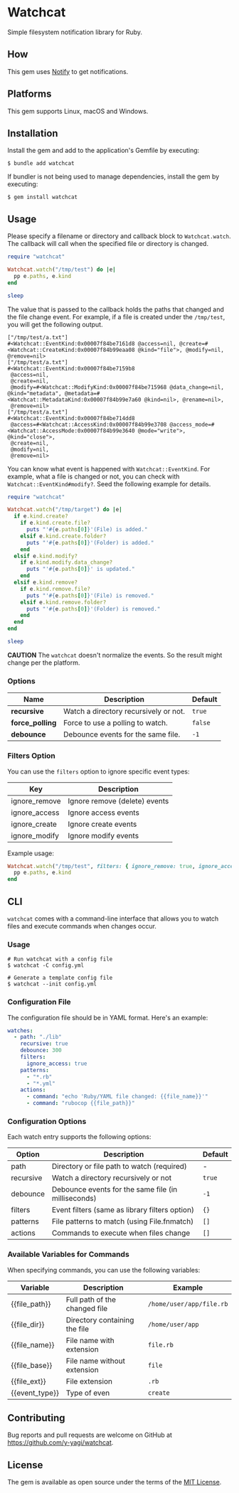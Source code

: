 # Watchcat

Simple filesystem notification library for Ruby.

## How

This gem uses [Notify](https://github.com/notify-rs/notify) to get notifications.

## Platforms

This gem supports Linux, macOS and Windows.

## Installation

Install the gem and add to the application's Gemfile by executing:

    $ bundle add watchcat

If bundler is not being used to manage dependencies, install the gem by executing:

    $ gem install watchcat

## Usage

Please specify a filename or directory and callback block to `Watchcat.watch`. The callback will call when the specified file or directory is changed.

```ruby
require "watchcat"

Watchcat.watch("/tmp/test") do |e|
  pp e.paths, e.kind
end

sleep
```

The value that is passed to the callback holds the paths that changed and the file change event. For example, if a file is created under the `/tmp/test`, you will get the following output.

```
["/tmp/test/a.txt"]
#<Watchcat::EventKind:0x00007f84be7161d8 @access=nil, @create=#<Watchcat::CreateKind:0x00007f84b99eaa08 @kind="file">, @modify=nil, @remove=nil>
["/tmp/test/a.txt"]
#<Watchcat::EventKind:0x00007f84be7159b8
 @access=nil,
 @create=nil,
 @modify=#<Watchcat::ModifyKind:0x00007f84be715968 @data_change=nil, @kind="metadata", @metadata=#<Watchcat::MetadataKind:0x00007f84b99e7a60 @kind=nil>, @rename=nil>,
 @remove=nil>
["/tmp/test/a.txt"]
#<Watchcat::EventKind:0x00007f84be714dd8
 @access=#<Watchcat::AccessKind:0x00007f84b99e3708 @access_mode=#<Watchcat::AccessMode:0x00007f84b99e3640 @mode="write">, @kind="close">,
 @create=nil,
 @modify=nil,
 @remove=nil>
```

You can know what event is happened with `Watchcat::EventKind`. For example, what a file is changed or not, you can check with `Watchcat::EventKind#modify?`. Seed the following example for details.

```ruby
require "watchcat"

Watchcat.watch("/tmp/target") do |e|
  if e.kind.create?
    if e.kind.create.file?
      puts "'#{e.paths[0]}'(File) is added."
    elsif e.kind.create.folder?
      puts "'#{e.paths[0]}'(Folder) is added."
    end
  elsif e.kind.modify?
    if e.kind.modify.data_change?
      puts "'#{e.paths[0]}' is updated."
    end
  elsif e.kind.remove?
    if e.kind.remove.file?
      puts "'#{e.paths[0]}'(File) is removed."
    elsif e.kind.remove.folder?
      puts "'#{e.paths[0]}'(Folder) is removed."
    end
  end
end

sleep
```


**CAUTION** The `watchcat` doesn't normalize the events. So the result might change per the platform.

### Options

| Name                       | Description                              | Default           |
| -------------------------- | -----------------------------------------| ----------------- |
| **recursive**              | Watch a directory recursively or not.    | `true`            |
| **force_polling**          | Force to use a polling to watch.         | `false`           |
| **debounce**               | Debounce events for the same file.       | `-1`              |


### Filters Option

You can use the `filters` option to ignore specific event types:

| Key             | Description                       |
|-----------------|-----------------------------------|
| ignore_remove   | Ignore remove (delete) events     |
| ignore_access   | Ignore access events              |
| ignore_create   | Ignore create events              |
| ignore_modify   | Ignore modify events              |

Example usage:

```ruby
Watchcat.watch("/tmp/test", filters: { ignore_remove: true, ignore_access: true }) do |e|
  pp e.paths, e.kind
end
```


## CLI

`watchcat` comes with a command-line interface that allows you to watch files and execute commands when changes occur.

### Usage

```
# Run watchcat with a config file
$ watchcat -C config.yml

# Generate a template config file
$ watchcat --init config.yml
```

### Configuration File

The configuration file should be in YAML format. Here's an example:

```yaml
watches:
  - path: "./lib"
    recursive: true
    debounce: 300
    filters:
      ignore_access: true
    patterns:
      - "*.rb"
      - "*.yml"
    actions:
      - command: "echo 'Ruby/YAML file changed: {{file_name}}'"
      - command: "rubocop {{file_path}}"
```

### Configuration Options

Each watch entry supports the following options:

| Option      | Description                                            | Default |
|-------------|--------------------------------------------------------|---------|
| path        | Directory or file path to watch (required)             | -       |
| recursive   | Watch a directory recursively or not                   | `true`  |
| debounce    | Debounce events for the same file (in milliseconds)    | `-1`    |
| filters     | Event filters (same as library filters option)         | `{}`    |
| patterns    | File patterns to match (using File.fnmatch)            | `[]`    |
| actions     | Commands to execute when files change                  | `[]`    |

### Available Variables for Commands

When specifying commands, you can use the following variables:

| Variable       | Description                              | Example                  |
|----------------|------------------------------------------|--------------------------|
| {{file_path}}  | Full path of the changed file            | `/home/user/app/file.rb` |
| {{file_dir}}   | Directory containing the file            | `/home/user/app`         |
| {{file_name}}  | File name with extension                 | `file.rb`                |
| {{file_base}}  | File name without extension              | `file`                   |
| {{file_ext}}   | File extension                           | `.rb`                    |
| {{event_type}} | Type of even                             | `create`                 |

## Contributing

Bug reports and pull requests are welcome on GitHub at https://github.com/y-yagi/watchcat.

## License

The gem is available as open source under the terms of the [MIT License](https://opensource.org/licenses/MIT).

